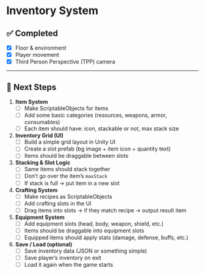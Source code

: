 # Inventory System

## ✅ Completed
- [x] Floor & environment
- [x] Player movement
- [x] Third Person Perspective (TPP) camera

---

## 🚧 Next Steps

1. **Item System**
   - [ ] Make ScriptableObjects for items
   - [ ] Add some basic categories (resources, weapons, armor, consumables)
   - [ ] Each item should have: icon, stackable or not, max stack size

2. **Inventory Grid (UI)**
   - [ ] Build a simple grid layout in Unity UI
   - [ ] Create a slot prefab (bg image + item icon + quantity text)
   - [ ] Items should be draggable between slots

3. **Stacking & Slot Logic**
   - [ ] Same items should stack together
   - [ ] Don’t go over the item’s `maxStack`
   - [ ] If stack is full → put item in a new slot

4. **Crafting System**
   - [ ] Make recipes as ScriptableObjects
   - [ ] Add crafting slots in the UI
   - [ ] Drag items into slots → if they match recipe → output result item

5. **Equipment System**
   - [ ] Add equipment slots (head, body, weapon, shield, etc.)
   - [ ] Items should be draggable into equipment slots
   - [ ] Equipped items should apply stats (damage, defense, buffs, etc.)

6. **Save / Load (optional)**
   - [ ] Save inventory data (JSON or something simple)
   - [ ] Save player’s inventory on exit
   - [ ] Load it again when the game starts
